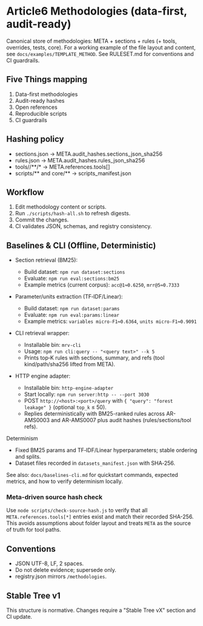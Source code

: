 # Article6 Methodologies (data-first, audit-ready)
Canonical store of methodologies: META + sections + rules (+ tools, overrides, tests, core).
For a working example of the file layout and content, see `docs/examples/TEMPLATE_METHOD`.
See RULESET.md for conventions and CI guardrails.

## Five Things mapping
1. Data-first methodologies
2. Audit-ready hashes
3. Open references
4. Reproducible scripts
5. CI guardrails

## Hashing policy
- sections.json -> META.audit_hashes.sections_json_sha256
- rules.json -> META.audit_hashes.rules_json_sha256
- tools/<ID>/**/* -> META.references.tools[]
- scripts/** and core/** -> scripts_manifest.json

## Workflow
1. Edit methodology content or scripts.
2. Run `./scripts/hash-all.sh` to refresh digests.
3. Commit the changes.
4. CI validates JSON, schemas, and registry consistency.

## Baselines & CLI (Offline, Deterministic)

- Section retrieval (BM25):
  - Build dataset: `npm run dataset:sections`
  - Evaluate: `npm run eval:sections:bm25`
  - Example metrics (current corpus): `acc@1≈0.6250`, `mrr@5≈0.7333`

- Parameter/units extraction (TF‑IDF/Linear):
  - Build dataset: `npm run dataset:params`
  - Evaluate: `npm run eval:params:linear`
  - Example metrics: `variables micro‑F1≈0.6364`, `units micro‑F1≈0.9091`

- CLI retrieval wrapper:
  - Installable bin: `mrv-cli`
  - Usage: `npm run cli:query -- "<query text>" --k 5`
  - Prints top‑K rules with sections, summary, and refs (tool kind/path/sha256 lifted from META).

- HTTP engine adapter:
  - Installable bin: `http-engine-adapter`
  - Start locally: `npm run server:http -- --port 3030`
  - POST `http://<host>:<port>/query` with `{ "query": "forest leakage" }` (optional `top_k` ≤ 50).
  - Replies deterministically with BM25-ranked rules across AR-AMS0003 and AR-AMS0007 plus audit hashes (rules/sections/tool refs).

Determinism
- Fixed BM25 params and TF‑IDF/Linear hyperparameters; stable ordering and splits.
- Dataset files recorded in `datasets_manifest.json` with SHA‑256.

See also: `docs/baselines-cli.md` for quickstart commands, expected metrics, and how to verify determinism locally.

### Meta-driven source hash check
Use `node scripts/check-source-hash.js` to verify that all `META.references.tools[*]` entries exist and match their recorded SHA-256. This avoids assumptions about folder layout and treats `META` as the source of truth for tool paths.

## Conventions
- JSON UTF-8, LF, 2 spaces.
- Do not delete evidence; supersede only.
- registry.json mirrors `/methodologies`.

## Stable Tree v1
This structure is normative. Changes require a "Stable Tree vX" section and CI update.

